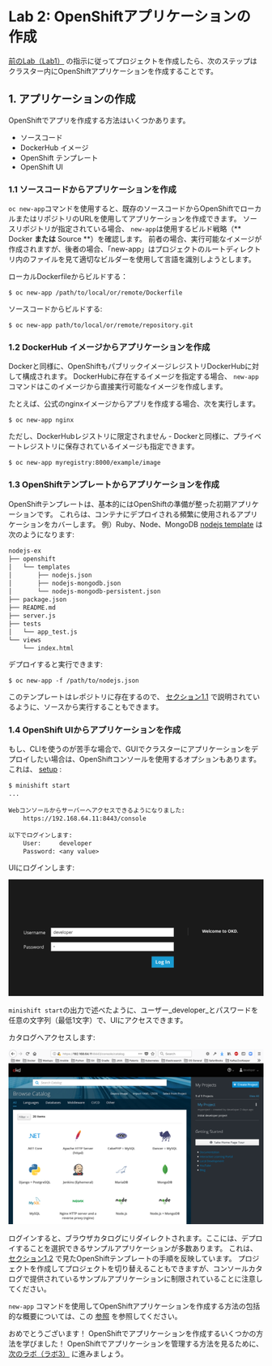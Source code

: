 # Lab 2: OpenShiftアプリケーションの作成

[前のLab（Lab1）](../Lab1/README-ja.md) の指示に従ってプロジェクトを作成したら、次のステップはクラスター内にOpenShiftアプリケーションを作成することです。

## 1. アプリケーションの作成 

OpenShiftでアプリを作成する方法はいくつかあります。

- ソースコード
- DockerHub イメージ
- OpenShift テンプレート
- OpenShift UI

### 1.1 ソースコードからアプリケーションを作成

`oc new-app`コマンドを使用すると、既存のソースコードからOpenShiftでローカルまたはリポジトリのURLを使用してアプリケーションを作成できます。 ソースリポジトリが指定されている場合、 `new-app`は使用するビルド戦略（** Docker **または** Source **）を確認します。
前者の場合、実行可能なイメージが作成されますが、後者の場合、「new-app」はプロジェクトのルートディレクトリ内のファイルを見て適切なビルダーを使用して言語を識別しようとします。

ローカルDockerfileからビルドする：
```
$ oc new-app /path/to/local/or/remote/Dockerfile
```

ソースコードからビルドする:
```
$ oc new-app path/to/local/or/remote/repository.git
```

### 1.2 DockerHub イメージからアプリケーションを作成

Dockerと同様に、OpenShiftもパブリックイメージレジストリDockerHubに対して構成されます。 DockerHubに存在するイメージを指定する場合、 `new-app`コマンドはこのイメージから直接実行可能なイメージを作成します。

たとえば、公式のnginxイメージからアプリを作成する場合、次を実行します。
```
$ oc new-app nginx
```

ただし、DockerHubレジストリに限定されません - Dockerと同様に、プライベートレジストリに保存されているイメージも指定できます。
```
$ oc new-app myregistry:8000/example/image
```

### 1.3 OpenShiftテンプレートからアプリケーションを作成

OpenShiftテンプレートは、基本的にはOpenShiftの準備が整った初期アプリケーションです。 これらは、コンテナにデプロイされる頻繁に使用されるアプリケーションをカバーします。
例）Ruby、Node、MongoDB
[nodejs template](https://github.com/sclorg/nodejs-ex#openshift-origin-v3-setup) は次のようになります:

```
nodejs-ex
├── openshift
│   └── templates
│       ├── nodejs.json
│       ├── nodejs-mongodb.json
│       └── nodejs-mongodb-persistent.json
├── package.json
├── README.md
├── server.js
├── tests
│   └── app_test.js
└── views
    └── index.html
```

デプロイすると実行できます:

```
$ oc new-app -f /path/to/nodejs.json
```


このテンプレートはレポジトリに存在するので、 [セクション1.1](./#11-ソースコードからアプリケーションを作成) で説明されているように、ソースから実行することもできます。

### 1.4 OpenShift UIからアプリケーションを作成

もし、CLIを使うのが苦手な場合で、GUIでクラスターにアプリケーションをデプロイしたい場合は、OpenShiftコンソールを使用するオプションもあります。 これは、 [setup](../README-ja.md#OpenShiftサーバーの開始) :

```console
$ minishift start
...

Webコンソールからサーバーへアクセスできるようになりました:
    https://192.168.64.11:8443/console

以下でログインします:
    User:     developer
    Password: <any value>
```

UIにログインします:

![OpenShift login](../images/openshift_login.png)

`minishift start`の出力で述べたように、ユーザー_developer_とパスワードを任意の文字列（最低1文字）で、UIにアクセスできます。

カタログへアクセスします:

![OpenShift catalog](../images/openshift_console.png)

ログインすると、ブラウザカタログにリダイレクトされます。ここには、デプロイすることを選択できるサンプルアプリケーションが多数あります。 これは、 [セクション1.2](./#12-DockerHub-イメージからアプリケーションを作成) で見たOpenShiftテンプレートの手順を反映しています。 プロジェクトを作成してプロジェクトを切り替えることもできますが、コンソールカタログで提供されているサンプルアプリケーションに制限されていることに注意してください。

`new-app` コマンドを使用してOpenShiftアプリケーションを作成する方法の包括的な概要については、この [参照](https://docs.openshift.com/enterprise/3.0/dev_guide/new_app.html) を参照してください。

おめでとうございます！ OpenShiftでアプリケーションを作成するいくつかの方法を学びました！ OpenShiftでアプリケーションを管理する方法を見るために、 [次のラボ（ラボ3）](../Lab3/README-ja.md) に進みましょう。
